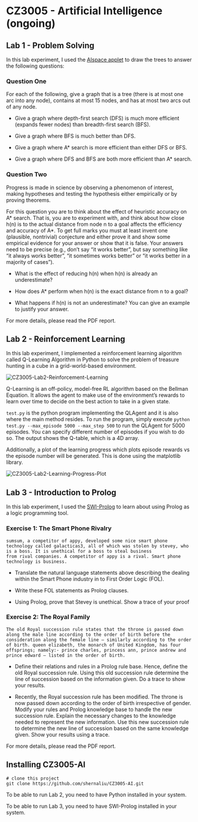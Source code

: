 
# CZ3005 - Artificial Intelligence (ongoing)

## Lab 1 - Problem Solving

In this lab experiment, I used the [AIspace applet](http://www.aispace.org/search/) to draw the trees to answer the following questions:

### Question One

For each of the following, give a graph that is a tree (there is at most one arc into any node), contains at most 15 nodes, and has at most two arcs out of any node.

* Give a graph where depth-first search (DFS) is much more efficient (expands fewer nodes) than breadth-first search (BFS).

* Give a graph where BFS is much better than DFS.

* Give a graph where A* search is more efficient than either DFS or BFS.

* Give a graph where DFS and BFS are both more efficient than A* search.

### Question Two

Progress is made in science by observing a phenomenon of interest, making hypotheses and testing the hypothesis either empirically or by proving theorems.

For this question you are to think about the effect of heuristic accuracy on A* search. That is, you are to experiment with, and think about how close h(n) is to the actual distance from node n to a goal affects the efficiency and accuracy of A*. To get full marks you must at least invent one (plausible, nontrivial) conjecture and either prove it and show some empirical evidence for your answer or show that it is false. Your answers need to be precise (e.g., don’t say “it works better”, but say something like “it always works better”, “it sometimes works better” or “it works better in a majority of cases”).

* What is the effect of reducing h(n) when h(n) is already an underestimate?

* How does A* perform when h(n) is the exact distance from n to a goal?

* What happens if h(n) is not an underestimate? You can give an example to justify your answer.

For more details, please read the PDF report.

## Lab 2 - Reinforcement Learning

In this lab experiment, I implemented a reinforcement learning algorithm called Q-Learning Algorithm in Python to solve the problem of treasure hunting in a cube in a grid-world-based environment.

![CZ3005-Lab2-Reinforcement-Learning](https://res.cloudinary.com/shernaliu/image/upload/v1603092633/github-never-delete/cz3005-ai-lab2.png)

Q-Learning is an off-policy, model-free RL algorithm based on the Bellman Equation. It allows the agent to make use of the environment’s rewards to learn over time to decide on the best action to take in a given state.

`test.py` is the python program implementing the QLAgent and it is also where the main method resides.
To run the program, simply execute `python test.py --max_episode 5000 --max_step 500` to run the QLAgent for 5000 episodes.
You can specify different number of episodes if you wish to do so. The output shows the Q-table, which is a 4D array.

Additionally, a plot of the learning progress which plots episode rewards vs the episode number will be generated. 
This is done using the matplotlib library.

![CZ3005-Lab2-Learning-Progress-Plot](https://res.cloudinary.com/shernaliu/image/upload/v1603092634/github-never-delete/Learning_Progress_Plot.png)

## Lab 3 - Introduction to Prolog

In this lab experiment, I used the [SWI-Prolog]( http://www.swi-prolog.org/) to learn about using Prolog as a logic programming tool.

### Exercise 1: The Smart Phone Rivalry

```
sumsum, a competitor of appy, developed some nice smart phone technology called galacticas3, all of which was stolen by stevey, who is a boss. It is unethical for a boss to steal business
from rival companies. A competitor of appy is a rival. Smart phone technology is business.
```
* Translate the natural language statements above describing the dealing within the Smart Phone industry in to First Order Logic (FOL).

* Write these FOL statements as Prolog clauses.

* Using Prolog, prove that Stevey is unethical. Show a trace of your proof

### Exercise 2: The Royal Family

``` 
The old Royal succession rule states that the throne is passed down along the male line according to the order of birth before the consideration along the female line – similarly according to the order of birth. queen elizabeth, the monarch of United Kingdom, has four offsprings; namely:- prince charles, princess ann, prince andrew and prince edward – listed in the order of birth.
```

* Define their relations and rules in a Prolog rule base. Hence, define the old Royal succession rule. 
Using this old succession rule determine the line of succession based on the information given. Do a trace to show your results.


* Recently, the Royal succession rule has been modified. 
The throne is now passed down according to the order of birth irrespective of gender. 
Modify your rules and Prolog knowledge base to handle the new succession rule. 
Explain the necessary changes to the knowledge needed to represent the new information. 
Use this new succession rule to determine the new line of succession based on the same knowledge given. 
Show your results using a trace.


For more details, please read the PDF report.

## Installing CZ3005-AI

```
# clone this project
git clone https://github.com/shernaliu/CZ3005-AI.git
```

To be able to run Lab 2, you need to have Python installed in your system.

To be able to run Lab 3, you need to have SWI-Prolog installed in your system.


